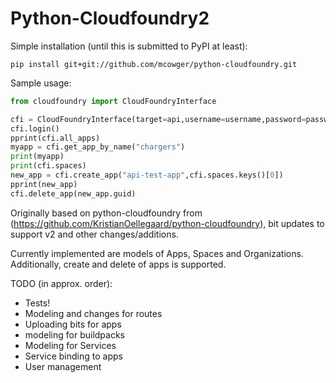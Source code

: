 # Python-Cloudfoundry2

Simple installation (until this is submitted to PyPI at least):
```
pip install git+git://github.com/mcowger/python-cloudfoundry.git
```

Sample usage:
```python
from cloudfoundry import CloudFoundryInterface

cfi = CloudFoundryInterface(target=api,username=username,password=password,debug=True)
cfi.login()
pprint(cfi.all_apps)
myapp = cfi.get_app_by_name("chargers")
print(myapp)
print(cfi.spaces)
new_app = cfi.create_app("api-test-app",cfi.spaces.keys()[0])
pprint(new_app)
cfi.delete_app(new_app.guid)
```

Originally based on python-cloudfoundry from (https://github.com/KristianOellegaard/python-cloudfoundry), bit updates to support v2 and other changes/additions.

Currently implemented are models of Apps, Spaces and Organizations.  Additionally, create and delete of apps is supported.

TODO (in approx. order):
* Tests!
* Modeling and changes for routes
* Uploading bits for apps
* modeling for buildpacks
* Modeling for Services
* Service binding to apps
* User management
